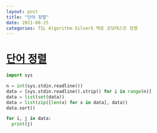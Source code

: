 ```yaml
---
layout: post
title: "단어 정렬"
date: 2021-08-25
categories: TIL Algorithm Silver5 백준 코딩테스트 정렬
---
```


# [단어 정렬](https://www.acmicpc.net/problem/1181)

```python
import sys

n = int(sys.stdin.readline())
data = [sys.stdin.readline().strip() for i in range(n)]
data = list(set(data))
data = list(zip([len(x) for x in data], data))
data.sort()

for i, j in data:
  print(j)
```

